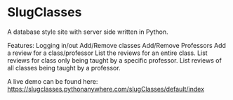 # SlugClasses
A database style site with server side written in Python.

Features: 
        Logging in/out
        Add/Remove classes
        Add/Remove Professors
        Add a review for a class/professor
        List the reviews for an entire class.
        List reviews for class only being taught by a specific professor.
         List reviews of all classes being taught by a professor.

A live demo can be found here:
https://slugclasses.pythonanywhere.com/slugClasses/default/index
